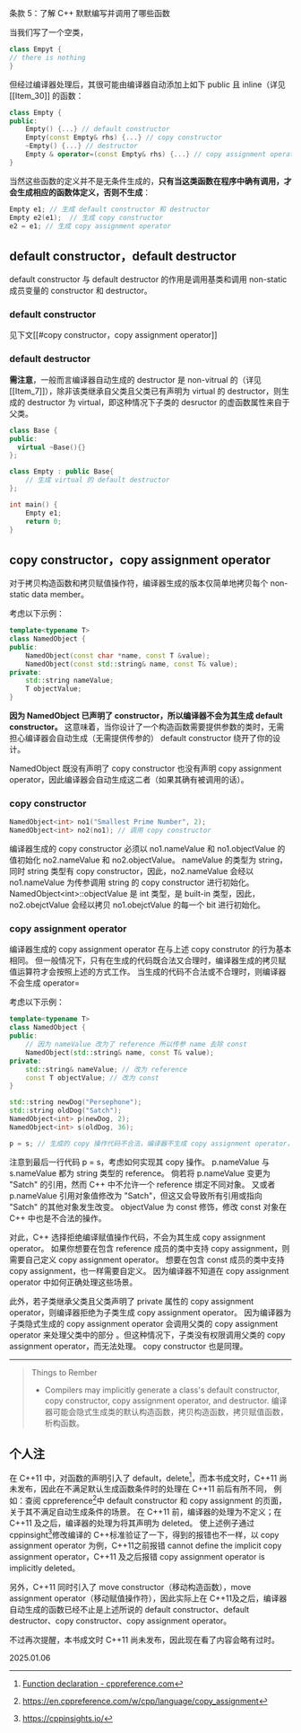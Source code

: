 条款 5：了解 C++ 默默编写并调用了哪些函数

当我们写了一个空类，
~~~cpp
class Empyt {
// there is nothing
}
~~~
但经过编译器处理后，其很可能由编译器自动添加上如下 public 且 inline（详见[[Item_30]] 的函数：
~~~cpp
class Empty {
public:
    Empty() {...} // default constructor
    Empty(const Empty& rhs) {...} // copy constructor
    ~Empty() {...} // destructor
    Empty & operator=(const Empty& rhs) {...} // copy assignment operator
}
~~~
当然这些函数的定义并不是无条件生成的，**只有当这类函数在程序中确有调用，才会生成相应的函数体定义，否则不生成**：
~~~cpp
Empty e1; // 生成 default constructor 和 destructor
Empty e2(e1);  // 生成 copy constructor
e2 = e1; // 生成 copy assignment operator
~~~
## default constructor，default destructor
default constructor 与 default destructor 的作用是调用基类和调用 non-static 成员变量的 constructor 和 destructor。
### default constructor
见下文[[#copy constructor，copy assignment operator]]
### default destructor

**需注意**，一般而言编译器自动生成的 destructor 是 non-vitrual 的（详见[[Item_7]]），除非该类继承自父类且父类已有声明为 virtual 的 destructor，则生成的 destructor 为 virtual，即这种情况下子类的 desructor 的虚函数属性来自于父类。
~~~cpp
class Base {
public:
  virtual ~Base(){}
};

class Empty : public Base{
    // 生成 virtual 的 default destructor
};

int main() {
  	Empty e1;
  	return 0;
}
~~~
## copy constructor，copy assignment operator
对于拷贝构造函数和拷贝赋值操作符，编译器生成的版本仅简单地拷贝每个 non-static data member。

考虑以下示例：
~~~cpp
template<typename T>
class NamedObject {
public:
    NamedObject(const char *name, const T &value);
    NamedObject(const std::string& name, const T& value);
private:
    std::string nameValue;
    T objectValue;
}
~~~
**因为 NamedObject 已声明了 constructor，所以编译器不会为其生成 default constructor。**
这意味着，当你设计了一个构造函数需要提供参数的类时，无需担心编译器会自动生成（无需提供传参的） default constructor 绕开了你的设计。

NamedObject 既没有声明了 copy constructor 也没有声明 copy assignment operator，因此编译器会自动生成这二者（如果其确有被调用的话）。
### copy constructor

~~~cpp
NamedObject<int> no1("Smallest Prime Number", 2);
NamedObject<int> no2(no1); // 调用 copy constructor
~~~
编译器生成的 copy constructor 必须以 no1.nameValue 和 no1.objectValue 的值初始化 no2.nameValue 和 no2.objectValue。
nameValue 的类型为 string，同时 string 类型有 copy constructor，因此，no2.nameValue 会经以 no1.nameValue 为传参调用 string 的 copy constructor 进行初始化。
NamedObject\<int\>::objectValue 是 int 类型，是 built-in 类型，因此，no2.obejctValue 会经以拷贝 no1.obejctValue 的每一个 bit 进行初始化。
### copy assignment operator
编译器生成的 copy assignment operator 在与上述 copy construtor 的行为基本相同。
但一般情况下，只有在生成的代码既合法又合理时，编译器生成的拷贝赋值运算符才会按照上述的方式工作。
当生成的代码不合法或不合理时，则编译器不会生成 operator=

考虑以下示例：
~~~cpp
template<typename T>
class NamedObject {
public:
    // 因为 nameValue 改为了 reference 所以传参 name 去除 const
    NamedObject(std::string& name, const T& value);
private:
    std::string& nameValue; // 改为 reference
    const T objectValue; // 改为 const
}

std::string newDog("Persephone");
std::string oldDog("Satch");
NamedObject<int> p(newDog, 2);
NamedObject<int> s(oldDog, 36);

p = s; // 生成的 copy 操作代码不合法，编译器不生成 copy assignment operator，会报错
~~~
注意到最后一行代码 p = s，考虑如何实现其 copy 操作。
p.nameValue 与 s.nameValue 都为 string 类型的 reference。
倘若将 p.nameValue 变更为 "Satch" 的引用，然而 C++ 中不允许一个 reference 绑定不同对象。
又或者 p.nameValue 引用对象值修改为 "Satch"，但这又会导致所有引用或指向 "Satch" 的其他对象发生改变。
objectValue 为 const 修饰，修改 const 对象在 C++ 中也是不合法的操作。

对此，C++ 选择拒绝编译赋值操作代码，不会为其生成 copy assignment operator。
如果你想要在包含 reference 成员的类中支持 copy assignment，则需要自己定义 copy assignment operator。
想要在包含 const 成员的类中支持 copy assignment，也一样需要自定义。
因为编译器不知道在 copy assignment operator 中如何正确处理这些场景。

此外，若子类继承父类且父类声明了 private 属性的 copy assignment operator，则编译器拒绝为子类生成 copy assignment operator。
因为编译器为子类隐式生成的 copy assignment operator 会调用父类的 copy assignment operator 来处理父类中的部分 。但这种情况下，子类没有权限调用父类的 copy assignment operator，而无法处理。
copy constructor 也是同理。

---
>Things to Rember
>- Compilers may implicitly generate a class's default constructor, copy constructor, copy assignment operator, and destructor.
>  编译器可能会隐式生成类的默认构造函数，拷贝构造函数，拷贝赋值函数，析构函数。
## 个人注

在 C++11 中，对函数的声明引入了 default，delete[^1]，而本书成文时，C++11 尚未发布，因此在不满足默认生成函数条件时的处理在 C++11 前后有所不同，
例如：查阅 cppreference[^2]中 default constructor 和 copy assignment 的页面，关于其不满足自动生成条件的场景。
在 C++11 前，编译器的处理为不定义；在C++11 及之后，编译器的处理为将其声明为 deleted。
使上述例子通过 cppinsight[^3]修改编译的 C++标准验证了一下，得到的报错也不一样，以 copy assignment operator 为例，C++11之前报错 cannot define the implicit copy assignment operator，C++11 及之后报错 copy assignment operator is implicitly deleted。

另外，C++11 同时引入了 move constructor（移动构造函数），move assignment operator（移动赋值操作符），因此实际上在 C++11及之后，编译器自动生成的函数已经不止是上述所说的 default constructor、default destructor、copy constructor、copy assignment operator。

不过再次提醒，本书成文时 C++11 尚未发布，因此现在看了内容会略有过时。

[^1]: [Function declaration - cppreference.com](https://en.cppreference.com/w/cpp/language/function)
[^2]: https://en.cppreference.com/w/cpp/language/copy_assignment
[^3]: https://cppinsights.io/

2025.01.06
